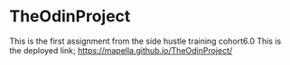 # TheOdinProject
This is the first assignment from the side hustle training cohort6.0
This is the deployed link;
https://mapella.github.io/TheOdinProject/
